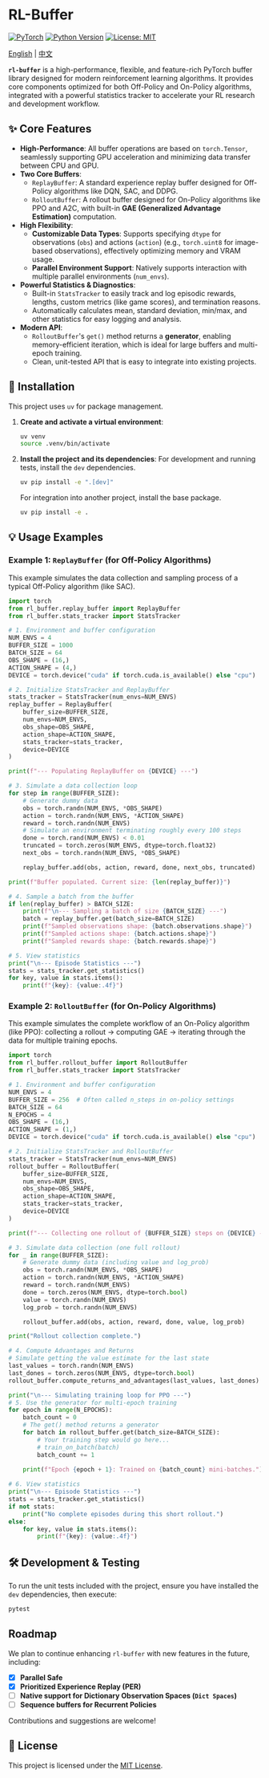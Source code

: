# RL-Buffer

[![PyTorch](https://img.shields.io/badge/PyTorch-%23EE4C2C.svg?style=for-the-badge&logo=PyTorch&logoColor=white)](https://pytorch.org/)
[![Python Version](https://img.shields.io/badge/Python-3.12%2B-blue?style=for-the-badge&logo=python&logoColor=white)](https://www.python.org/)
[![License: MIT](https://img.shields.io/badge/License-MIT-yellow.svg?style=for-the-badge)](https://opensource.org/licenses/MIT)

[English](README.md) | [中文](README_zh-cn.md) 

**`rl-buffer`** is a high-performance, flexible, and feature-rich PyTorch buffer library designed for modern reinforcement learning algorithms. It provides core components optimized for both Off-Policy and On-Policy algorithms, integrated with a powerful statistics tracker to accelerate your RL research and development workflow.

## ✨ Core Features

-   **High-Performance**: All buffer operations are based on `torch.Tensor`, seamlessly supporting GPU acceleration and minimizing data transfer between CPU and GPU.
-   **Two Core Buffers**:
    -   `ReplayBuffer`: A standard experience replay buffer designed for Off-Policy algorithms like DQN, SAC, and DDPG.
    -   `RolloutBuffer`: A rollout buffer designed for On-Policy algorithms like PPO and A2C, with built-in **GAE (Generalized Advantage Estimation)** computation.
-   **High Flexibility**:
    -   **Customizable Data Types**: Supports specifying `dtype` for observations (`obs`) and actions (`action`) (e.g., `torch.uint8` for image-based observations), effectively optimizing memory and VRAM usage.
    -   **Parallel Environment Support**: Natively supports interaction with multiple parallel environments (`num_envs`).
-   **Powerful Statistics & Diagnostics**:
    -   Built-in `StatsTracker` to easily track and log episodic rewards, lengths, custom metrics (like game scores), and termination reasons.
    -   Automatically calculates mean, standard deviation, min/max, and other statistics for easy logging and analysis.
-   **Modern API**:
    -   `RolloutBuffer`'s `get()` method returns a **generator**, enabling memory-efficient iteration, which is ideal for large buffers and multi-epoch training.
    -   Clean, unit-tested API that is easy to integrate into existing projects.

## 🚀 Installation

This project uses `uv` for package management.

1.  **Create and activate a virtual environment**:
    ```bash
    uv venv
    source .venv/bin/activate
    ```

2.  **Install the project and its dependencies**:
    For development and running tests, install the `dev` dependencies.
    ```bash
    uv pip install -e ".[dev]"
    ```
    For integration into another project, install the base package.
    ```bash
    uv pip install -e .
    ```

## 💡 Usage Examples

### Example 1: `ReplayBuffer` (for Off-Policy Algorithms)

This example simulates the data collection and sampling process of a typical Off-Policy algorithm (like SAC).

```python
import torch
from rl_buffer.replay_buffer import ReplayBuffer
from rl_buffer.stats_tracker import StatsTracker

# 1. Environment and buffer configuration
NUM_ENVS = 4
BUFFER_SIZE = 1000
BATCH_SIZE = 64
OBS_SHAPE = (16,)
ACTION_SHAPE = (4,)
DEVICE = torch.device("cuda" if torch.cuda.is_available() else "cpu")

# 2. Initialize StatsTracker and ReplayBuffer
stats_tracker = StatsTracker(num_envs=NUM_ENVS)
replay_buffer = ReplayBuffer(
    buffer_size=BUFFER_SIZE,
    num_envs=NUM_ENVS,
    obs_shape=OBS_SHAPE,
    action_shape=ACTION_SHAPE,
    stats_tracker=stats_tracker,
    device=DEVICE
)

print(f"--- Populating ReplayBuffer on {DEVICE} ---")

# 3. Simulate a data collection loop
for step in range(BUFFER_SIZE):
    # Generate dummy data
    obs = torch.randn(NUM_ENVS, *OBS_SHAPE)
    action = torch.randn(NUM_ENVS, *ACTION_SHAPE)
    reward = torch.randn(NUM_ENVS)
    # Simulate an environment terminating roughly every 100 steps
    done = torch.rand(NUM_ENVS) < 0.01
    truncated = torch.zeros(NUM_ENVS, dtype=torch.float32)
    next_obs = torch.randn(NUM_ENVS, *OBS_SHAPE)

    replay_buffer.add(obs, action, reward, done, next_obs, truncated)

print(f"Buffer populated. Current size: {len(replay_buffer)}")

# 4. Sample a batch from the buffer
if len(replay_buffer) > BATCH_SIZE:
    print(f"\n--- Sampling a batch of size {BATCH_SIZE} ---")
    batch = replay_buffer.get(batch_size=BATCH_SIZE)
    print(f"Sampled observations shape: {batch.observations.shape}")
    print(f"Sampled actions shape: {batch.actions.shape}")
    print(f"Sampled rewards shape: {batch.rewards.shape}")

# 5. View statistics
print("\n--- Episode Statistics ---")
stats = stats_tracker.get_statistics()
for key, value in stats.items():
    print(f"{key}: {value:.4f}")
```

### Example 2: `RolloutBuffer` (for On-Policy Algorithms)

This example simulates the complete workflow of an On-Policy algorithm (like PPO): collecting a rollout -> computing GAE -> iterating through the data for multiple training epochs.

```python
import torch
from rl_buffer.rollout_buffer import RolloutBuffer
from rl_buffer.stats_tracker import StatsTracker

# 1. Environment and buffer configuration
NUM_ENVS = 4
BUFFER_SIZE = 256  # Often called n_steps in on-policy settings
BATCH_SIZE = 64
N_EPOCHS = 4
OBS_SHAPE = (16,)
ACTION_SHAPE = (1,)
DEVICE = torch.device("cuda" if torch.cuda.is_available() else "cpu")

# 2. Initialize StatsTracker and RolloutBuffer
stats_tracker = StatsTracker(num_envs=NUM_ENVS)
rollout_buffer = RolloutBuffer(
    buffer_size=BUFFER_SIZE,
    num_envs=NUM_ENVS,
    obs_shape=OBS_SHAPE,
    action_shape=ACTION_SHAPE,
    stats_tracker=stats_tracker,
    device=DEVICE
)

print(f"--- Collecting one rollout of {BUFFER_SIZE} steps on {DEVICE} ---")

# 3. Simulate data collection (one full rollout)
for _ in range(BUFFER_SIZE):
    # Generate dummy data (including value and log_prob)
    obs = torch.randn(NUM_ENVS, *OBS_SHAPE)
    action = torch.randn(NUM_ENVS, *ACTION_SHAPE)
    reward = torch.randn(NUM_ENVS)
    done = torch.zeros(NUM_ENVS, dtype=torch.bool)
    value = torch.randn(NUM_ENVS)
    log_prob = torch.randn(NUM_ENVS)

    rollout_buffer.add(obs, action, reward, done, value, log_prob)

print("Rollout collection complete.")

# 4. Compute Advantages and Returns
# Simulate getting the value estimate for the last state
last_values = torch.randn(NUM_ENVS)
last_dones = torch.zeros(NUM_ENVS, dtype=torch.bool)
rollout_buffer.compute_returns_and_advantages(last_values, last_dones)

print("\n--- Simulating training loop for PPO ---")
# 5. Use the generator for multi-epoch training
for epoch in range(N_EPOCHS):
    batch_count = 0
    # The get() method returns a generator
    for batch in rollout_buffer.get(batch_size=BATCH_SIZE):
        # Your training step would go here...
        # train_on_batch(batch)
        batch_count += 1
    
    print(f"Epoch {epoch + 1}: Trained on {batch_count} mini-batches.")

# 6. View statistics
print("\n--- Episode Statistics ---")
stats = stats_tracker.get_statistics()
if not stats:
    print("No complete episodes during this short rollout.")
else:
    for key, value in stats.items():
        print(f"{key}: {value:.4f}")
```

## 🛠️ Development & Testing

To run the unit tests included with the project, ensure you have installed the `dev` dependencies, then execute:

```bash
pytest
```

## Roadmap

We plan to continue enhancing `rl-buffer` with new features in the future, including:

- [x] **Parallel Safe**
- [x] **Prioritized Experience Replay (PER)**
- [ ] **Native support for Dictionary Observation Spaces (`Dict Spaces`)**
- [ ] **Sequence buffers for Recurrent Policies**

Contributions and suggestions are welcome!

## 📄 License

This project is licensed under the [MIT License](LICENSE).